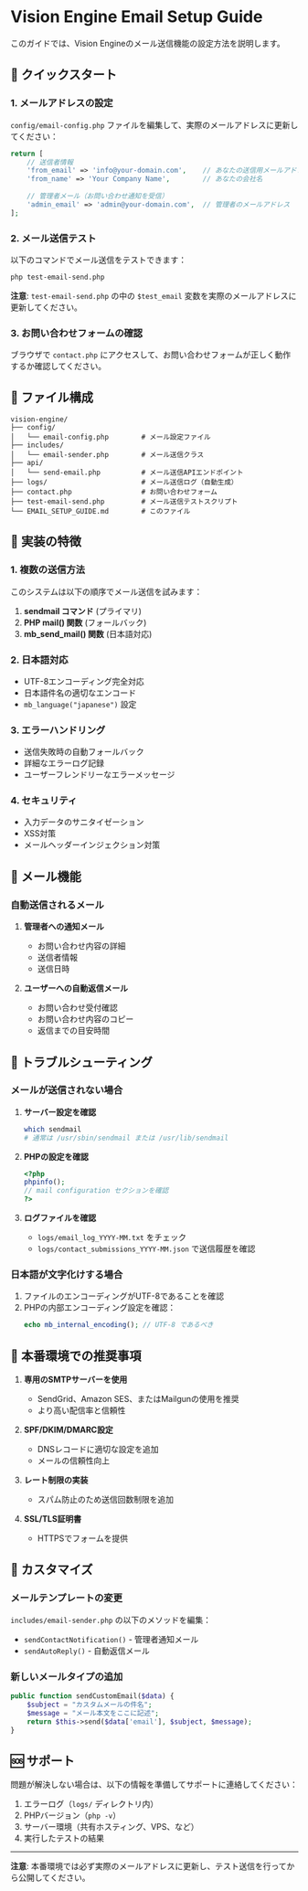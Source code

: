 # Vision Engine Email Setup Guide

このガイドでは、Vision Engineのメール送信機能の設定方法を説明します。

## 🚀 クイックスタート

### 1. メールアドレスの設定

`config/email-config.php` ファイルを編集して、実際のメールアドレスに更新してください：

```php
return [
    // 送信者情報
    'from_email' => 'info@your-domain.com',    // あなたの送信用メールアドレス
    'from_name' => 'Your Company Name',        // あなたの会社名
    
    // 管理者メール（お問い合わせ通知を受信）
    'admin_email' => 'admin@your-domain.com',  // 管理者のメールアドレス
];
```

### 2. メール送信テスト

以下のコマンドでメール送信をテストできます：

```bash
php test-email-send.php
```

**注意**: `test-email-send.php` の中の `$test_email` 変数を実際のメールアドレスに更新してください。

### 3. お問い合わせフォームの確認

ブラウザで `contact.php` にアクセスして、お問い合わせフォームが正しく動作するか確認してください。

## 📁 ファイル構成

```
vision-engine/
├── config/
│   └── email-config.php        # メール設定ファイル
├── includes/
│   └── email-sender.php        # メール送信クラス
├── api/
│   └── send-email.php          # メール送信APIエンドポイント
├── logs/                       # メール送信ログ（自動生成）
├── contact.php                 # お問い合わせフォーム
├── test-email-send.php         # メール送信テストスクリプト
└── EMAIL_SETUP_GUIDE.md        # このファイル
```

## 🔧 実装の特徴

### 1. 複数の送信方法

このシステムは以下の順序でメール送信を試みます：

1. **sendmail コマンド** (プライマリ)
2. **PHP mail() 関数** (フォールバック)
3. **mb_send_mail() 関数** (日本語対応)

### 2. 日本語対応

- UTF-8エンコーディング完全対応
- 日本語件名の適切なエンコード
- `mb_language("japanese")` 設定

### 3. エラーハンドリング

- 送信失敗時の自動フォールバック
- 詳細なエラーログ記録
- ユーザーフレンドリーなエラーメッセージ

### 4. セキュリティ

- 入力データのサニタイゼーション
- XSS対策
- メールヘッダーインジェクション対策

## 📧 メール機能

### 自動送信されるメール

1. **管理者への通知メール**
   - お問い合わせ内容の詳細
   - 送信者情報
   - 送信日時

2. **ユーザーへの自動返信メール**
   - お問い合わせ受付確認
   - お問い合わせ内容のコピー
   - 返信までの目安時間

## 🐛 トラブルシューティング

### メールが送信されない場合

1. **サーバー設定を確認**
   ```bash
   which sendmail
   # 通常は /usr/sbin/sendmail または /usr/lib/sendmail
   ```

2. **PHPの設定を確認**
   ```php
   <?php
   phpinfo();
   // mail configuration セクションを確認
   ?>
   ```

3. **ログファイルを確認**
   - `logs/email_log_YYYY-MM.txt` をチェック
   - `logs/contact_submissions_YYYY-MM.json` で送信履歴を確認

### 日本語が文字化けする場合

1. ファイルのエンコーディングがUTF-8であることを確認
2. PHPの内部エンコーディング設定を確認：
   ```php
   echo mb_internal_encoding(); // UTF-8 であるべき
   ```

## 🔐 本番環境での推奨事項

1. **専用のSMTPサーバーを使用**
   - SendGrid、Amazon SES、またはMailgunの使用を推奨
   - より高い配信率と信頼性

2. **SPF/DKIM/DMARC設定**
   - DNSレコードに適切な設定を追加
   - メールの信頼性向上

3. **レート制限の実装**
   - スパム防止のため送信回数制限を追加

4. **SSL/TLS証明書**
   - HTTPSでフォームを提供

## 📝 カスタマイズ

### メールテンプレートの変更

`includes/email-sender.php` の以下のメソッドを編集：

- `sendContactNotification()` - 管理者通知メール
- `sendAutoReply()` - 自動返信メール

### 新しいメールタイプの追加

```php
public function sendCustomEmail($data) {
    $subject = "カスタムメールの件名";
    $message = "メール本文をここに記述";
    return $this->send($data['email'], $subject, $message);
}
```

## 🆘 サポート

問題が解決しない場合は、以下の情報を準備してサポートに連絡してください：

1. エラーログ（`logs/` ディレクトリ内）
2. PHPバージョン（`php -v`）
3. サーバー環境（共有ホスティング、VPS、など）
4. 実行したテストの結果

---

**注意**: 本番環境では必ず実際のメールアドレスに更新し、テスト送信を行ってから公開してください。
